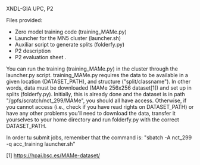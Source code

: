 XNDL-GIA UPC, P2

Files provided:
- Zero model training code (training_MAMe.py)
- Launcher for the MN5 cluster (launcher.sh)
- Auxiliar script to generate splits (folderfy.py)
- P2 description
- P2 evaluation sheet . 

You can run the training (training_MAMe.py) in the cluster through the launcher.py script. training_MAMe.py requires the data to be available in a given location (DATASET_PATH), and structure ("split/classname"). In other words, data must be downloaded (MAMe 256x256 dataset[1]) and set up in splits (folderfy.py). Initially, this is already done and the dataset is in path "/gpfs/scratch/nct_299/MAMe", you should all have access. Otherwise, if you cannot access (i.e., check if you have read rights on DATASET_PATH) or have any other problems you'll need to download the data, transfer it yourselves to your home directory and run folderfy.py with the correct DATASET_PATH.

In order tu submit jobs, remember that the command is: "sbatch -A nct_299 -q acc_training launcher.sh"

[1] https://hpai.bsc.es/MAMe-dataset/
